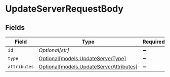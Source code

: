 # UpdateServerRequestBody


## Fields

| Field                                                                          | Type                                                                           | Required                                                                       | Description                                                                    |
| ------------------------------------------------------------------------------ | ------------------------------------------------------------------------------ | ------------------------------------------------------------------------------ | ------------------------------------------------------------------------------ |
| `id`                                                                           | *Optional[str]*                                                                | :heavy_minus_sign:                                                             | N/A                                                                            |
| `type`                                                                         | [Optional[models.UpdateServerType]](../models/updateservertype.md)             | :heavy_minus_sign:                                                             | N/A                                                                            |
| `attributes`                                                                   | [Optional[models.UpdateServerAttributes]](../models/updateserverattributes.md) | :heavy_minus_sign:                                                             | N/A                                                                            |